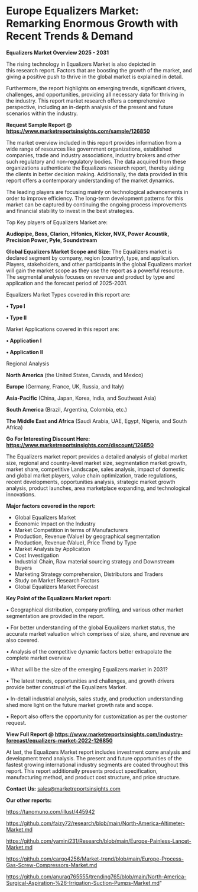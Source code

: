 # Europe Equalizers Market: Remarking Enormous Growth with Recent Trends & Demand

<Strong> Equalizers Market Overview 2025 - 2031</strong>

The rising technology in Equalizers Market is also depicted in this research report. Factors that are boosting the growth of the market, and giving a positive push to thrive in the global market is explained in detail.

Furthermore, the report highlights on emerging trends, significant drivers, challenges, and opportunities, providing all necessary data for thriving in the industry. This report market research offers a comprehensive perspective, including an in-depth analysis of the present and future scenarios within the industry.

<strong>Request Sample Report @ <a href=https://www.marketreportsinsights.com/sample/126850>https://www.marketreportsinsights.com/sample/126850</a></strong>

The market overview included in this report provides information from a wide range of resources like government organizations, established companies, trade and industry associations, industry brokers and other such regulatory and non-regulatory bodies. The data acquired from these organizations authenticate the Equalizers research report, thereby aiding the clients in better decision making. Additionally, the data provided in this report offers a contemporary understanding of the market dynamics.

The leading players are focusing mainly on technological advancements in order to improve efficiency. The long-term development patterns for this market can be captured by continuing the ongoing process improvements and financial stability to invest in the best strategies.

Top Key players of Equalizers Market are:

<strong>Audiopipe, Boss, Clarion, Hifonics, Kicker, NVX, Power Acoustik, Precision Power, Pyle, Soundstream</strong>

<strong><b>Global Equalizers Market Scope and Size:</b></strong>
The Equalizers market is declared segment by company, region (country), type, and application. Players, stakeholders, and other participants in the global Equalizers market will gain the market scope as they use the report as a powerful resource. The segmental analysis focuses on revenue and product by type and application and the forecast period of 2025-2031.

Equalizers Market Types covered in this report are:

<strong>• Type I

• Type II</strong>

Market Applications covered in this report are:

<strong>• Application I

• Application II</strong> 

Regional Analysis

<strong>North America</strong> (the United States, Canada, and Mexico)

<strong>Europe</strong> (Germany, France, UK, Russia, and Italy)

<strong>Asia-Pacific</strong> (China, Japan, Korea, India, and Southeast Asia)

<strong>South America</strong> (Brazil, Argentina, Colombia, etc.)

<strong>The Middle East and Africa</strong> (Saudi Arabia, UAE, Egypt, Nigeria, and South Africa)

<strong>Go For Interesting Discount Here: <a href=https://www.marketreportsinsights.com/discount/126850>https://www.marketreportsinsights.com/discount/126850</a></strong>

The Equalizers market report provides a detailed analysis of global market size, regional and country-level market size, segmentation market growth, market share, competitive Landscape, sales analysis, impact of domestic and global market players, value chain optimization, trade regulations, recent developments, opportunities analysis, strategic market growth analysis, product launches, area marketplace expanding, and technological innovations.

<strong><b>Major factors covered in the report:</b></strong>
<ul>
  <li>Global Equalizers Market </li>
  <li>Economic Impact on the Industry</li>
  <li>Market Competition in terms of Manufacturers</li>
  <li>Production, Revenue (Value) by geographical segmentation</li>
  <li>Production, Revenue (Value), Price Trend by Type</li>
  <li>Market Analysis by Application</li>
  <li>Cost Investigation</li>
  <li>Industrial Chain, Raw material sourcing strategy and Downstream Buyers</li>
  <li>Marketing Strategy comprehension, Distributors and Traders</li>
  <li>Study on Market Research Factors</li>
  <li>Global Equalizers Market Forecast</li>
</ul>

<strong><b>Key Point of the Equalizers Market report:</b></strong>

• Geographical distribution, company profiling, and various other market segmentation are provided in the report.

• For better understanding of the global Equalizers market status, the accurate market valuation which comprises of size, share, and revenue are also covered.

• Analysis of the competitive dynamic factors better extrapolate the complete market overview

• What will be the size of the emerging Equalizers market in 2031?

• The latest trends, opportunities and challenges, and growth drivers provide better construal of the Equalizers Market.

• In-detail industrial analysis, sales study, and production understanding shed more light on the future market growth rate and scope.

• Report also offers the opportunity for customization as per the customer request.

<strong><b>View Full Report @ <a href=https://www.marketreportsinsights.com/industry-forecast/equalizers-market-2022-126850>https://www.marketreportsinsights.com/industry-forecast/equalizers-market-2022-126850</a></b></strong>


At last, the Equalizers Market report includes investment come analysis and development trend analysis. The present and future opportunities of the fastest growing international industry segments are coated throughout this report. This report additionally presents product specification, manufacturing method, and product cost structure, and price structure.

<strong>Contact Us:</strong>
sales@marketreportsinsights.com

<strong>Our other reports:</strong>

<a href=https://tanomuno.com/illust/445942>https://tanomuno.com/illust/445942</a>

<a href=https://github.com/faizy72/research/blob/main/North-America-Altimeter-Market.md>https://github.com/faizy72/research/blob/main/North-America-Altimeter-Market.md</a>

<a href=https://github.com/yamini231/Research/blob/main/Europe-Painless-Lancet-Market.md>https://github.com/yamini231/Research/blob/main/Europe-Painless-Lancet-Market.md</a>

<a href=https://github.com/cargo4256/Market-trend/blob/main/Europe-Process-Gas-Screw-Compressors-Market.md>https://github.com/cargo4256/Market-trend/blob/main/Europe-Process-Gas-Screw-Compressors-Market.md</a>

<a href=https://github.com/anurag765555/trending765/blob/main/North-America-Surgical-Aspiration-%26-Irrigation-Suction-Pumps-Market.md>https://github.com/anurag765555/trending765/blob/main/North-America-Surgical-Aspiration-%26-Irrigation-Suction-Pumps-Market.md</a>"
